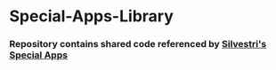 # Special-Apps-Library

### Repository contains shared code referenced by [Silvestri's Special Apps](https://bytecodeman.com/specialapps/) 
